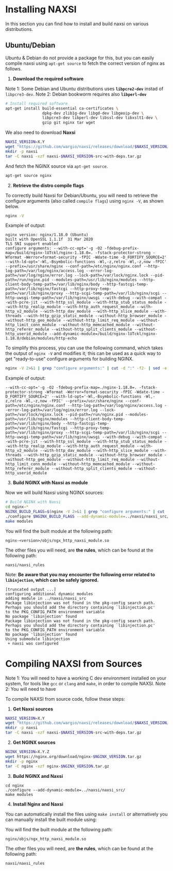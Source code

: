 # **Installing NAXSI**

In this section you can find how to install and build naxsi on various distributions.

## **Ubuntu/Debian**

Ubuntu & Debian do not provide a package for this, but you can easily compile naxsi using `apt-get source` to fetch the correct version of nginx as follows.

1. **Download the required software**

Note 1: Some Debian and Ubuntu distributions uses **`libpcre2-dev`** instad of `libpcre3-dev`.
Note 2: Debian bookworm requires also **`libperl-dev`**

```bash
# Install required software
apt-get install build-essential ca-certificates \
                dpkg-dev zlib1g-dev libgd-dev libgeoip-dev \
                libpcre3-dev libperl-dev libssl-dev libxslt1-dev \
                gzip git nginx tar wget
```

We also need to download **Naxsi**

```bash
NAXSI_VERSION=X.Y
wget "https://github.com/wargio/naxsi/releases/download/$NAXSI_VERSION/naxsi-$NAXSI_VERSION-src-with-deps.tar.gz"
mkdir -p naxsi
tar -C naxsi -xzf naxsi-$NAXSI_VERSION-src-with-deps.tar.gz
```

And fetch the NGINX source via `apt-get source`.

```bash
apt-get source nginx
```

2. **Retrieve the distro compile flags**

To correctly build Naxsi for Debian/Ubuntu, you will need to retrieve the configure arguments (also called `compile flags`) using `nginx -V`, as shown below.

```bash
nginx -V
```

Example of output:

```
nginx version: nginx/1.18.0 (Ubuntu)
built with OpenSSL 1.1.1f  31 Mar 2020
TLS SNI support enabled
configure arguments: --with-cc-opt='-g -O2 -fdebug-prefix-map=/build/nginx-lUTckl/nginx-1.18.0=. -fstack-protector-strong -Wformat -Werror=format-security -fPIC -Wdate-time -D_FORTIFY_SOURCE=2' --with-ld-opt='-Wl,-Bsymbolic-functions -Wl,-z,relro -Wl,-z,now -fPIC' --prefix=/usr/share/nginx --conf-path=/etc/nginx/nginx.conf --http-log-path=/var/log/nginx/access.log --error-log-path=/var/log/nginx/error.log --lock-path=/var/lock/nginx.lock --pid-path=/run/nginx.pid --modules-path=/usr/lib/nginx/modules --http-client-body-temp-path=/var/lib/nginx/body --http-fastcgi-temp-path=/var/lib/nginx/fastcgi --http-proxy-temp-path=/var/lib/nginx/proxy --http-scgi-temp-path=/var/lib/nginx/scgi --http-uwsgi-temp-path=/var/lib/nginx/uwsgi --with-debug --with-compat --with-pcre-jit --with-http_ssl_module --with-http_stub_status_module --with-http_realip_module --with-http_auth_request_module --with-http_v2_module --with-http_dav_module --with-http_slice_module --with-threads --with-http_gzip_static_module --without-http_browser_module --without-http_geo_module --without-http_limit_req_module --without-http_limit_conn_module --without-http_memcached_module --without-http_referer_module --without-http_split_clients_module --without-http_userid_module --add-dynamic-module=/build/nginx-lUTckl/nginx-1.18.0/debian/modules/http-echo
```

To simplify this process, you can use the following command, which takes the output of `nginx -V` and modifies it; this can be used as a quick way to get "ready-to-use" configure arguments for building NGINX.

```bash
nginx -V 2>&1 | grep "configure arguments:" | cut -d ":" -f2- | sed -e "s#/build/nginx-[A-Za-z0-9]*/#./#g" | sed 's/--add-dynamic-module=[A-Za-z0-9\/\._-]*//g'
```

Example of output:

```
--with-cc-opt='-g -O2 -fdebug-prefix-map=./nginx-1.18.0=. -fstack-protector-strong -Wformat -Werror=format-security -fPIC -Wdate-time -D_FORTIFY_SOURCE=2' --with-ld-opt='-Wl,-Bsymbolic-functions -Wl,-z,relro -Wl,-z,now -fPIC' --prefix=/usr/share/nginx --conf-path=/etc/nginx/nginx.conf --http-log-path=/var/log/nginx/access.log --error-log-path=/var/log/nginx/error.log --lock-path=/var/lock/nginx.lock --pid-path=/run/nginx.pid --modules-path=/usr/lib/nginx/modules --http-client-body-temp-path=/var/lib/nginx/body --http-fastcgi-temp-path=/var/lib/nginx/fastcgi --http-proxy-temp-path=/var/lib/nginx/proxy --http-scgi-temp-path=/var/lib/nginx/scgi --http-uwsgi-temp-path=/var/lib/nginx/uwsgi --with-debug --with-compat --with-pcre-jit --with-http_ssl_module --with-http_stub_status_module --with-http_realip_module --with-http_auth_request_module --with-http_v2_module --with-http_dav_module --with-http_slice_module --with-threads --with-http_gzip_static_module --without-http_browser_module --without-http_geo_module --without-http_limit_req_module --without-http_limit_conn_module --without-http_memcached_module --without-http_referer_module --without-http_split_clients_module --without-http_userid_module 
```

3. **Build NGINX with Naxsi as module**

Now we will build Naxsi using NGINX sources:

```bash
# Build NGINX with Naxsi
cd nginx-*
NGINX_BUILD_FLAGS=$(nginx -V 2>&1 | grep "configure arguments:" | cut -d ":" -f2- | sed -e "s#/build/nginx-[A-Za-z0-9]*/#./#g" | sed 's/--add-dynamic-module=[A-Za-z0-9\/\._-]*//g')
./configure $NGINX_BUILD_FLAGS --add-dynamic-module=../naxsi/naxsi_src/
make modules
```

You will find the built module at the following path:

```
nginx-<version>/objs/ngx_http_naxsi_module.so
```

The other files you will need, are **the rules**, which can be found at the following path:

```
naxsi/naxsi_rules
```

Note: **Be aware that you may encounter the following error related to `libinjection`, which can be safely ignored.**

```
[truncated output ...]
configuring additional dynamic modules
adding module in ../naxsi/naxsi_src
Package libinjection was not found in the pkg-config search path.
Perhaps you should add the directory containing `libinjection.pc'
to the PKG_CONFIG_PATH environment variable
No package 'libinjection' found
Package libinjection was not found in the pkg-config search path.
Perhaps you should add the directory containing `libinjection.pc'
to the PKG_CONFIG_PATH environment variable
No package 'libinjection' found
Using submodule libinjection
 + naxsi was configured  
```

# **Compiling NAXSI from Sources**

Note 1: You will need to have a working C dev environment installed on your system, for tools like `gcc` or `clang` and `make`, in order to compile NAXSI.
Note 2: You will need to have

To compile NAXSI from source code, follow these steps:

1. **Get Naxsi sources**

```bash
NAXSI_VERSION=X.Y
wget "https://github.com/wargio/naxsi/releases/download/$NAXSI_VERSION/naxsi-$NAXSI_VERSION-src-with-deps.tar.gz"
mkdir -p naxsi
tar -C naxsi -xzf naxsi-$NAXSI_VERSION-src-with-deps.tar.gz
```

2. **Get NGINX sources**

```bash
NGINX_VERSION=X.Y.Z
wget https://nginx.org/download/nginx-$NGINX_VERSION.tar.gz
mkdir -p nginx
tar -C nginx -xzf nginx-$NGINX_VERSION.tar.gz
```

3. **Build NGINX and Naxsi**

```
cd nginx
./configure --add-dynamic-module=../naxsi/naxsi_src/
make modules
```

4. **Install Nginx and Naxsi**

You can automatically install the files using `make install` or alternatively you can manually install the built module using:

You will find the built module at the following path:

```
nginx/objs/ngx_http_naxsi_module.so
```

The other files you will need, are **the rules**, which can be found at the following path:

```
naxsi/naxsi_rules
```
